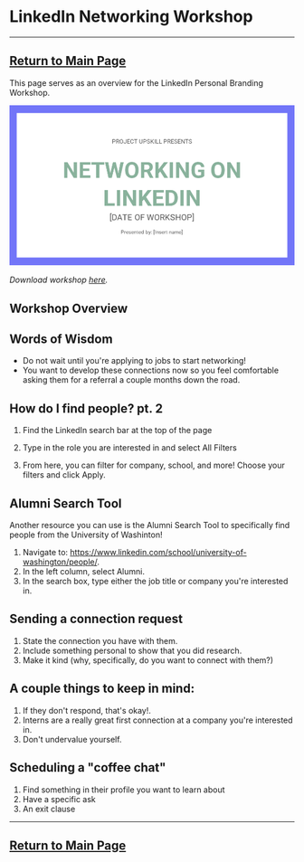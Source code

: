 # LinkedIn Networking Workshop
---
[Return to Main Page](https://lynzley.github.io/project-upskill-workshop/)
---

This page serves as an overview for the LinkedIn Personal Branding Workshop.

![Cover slide of LinkedIn Networking Workshop](cover.png "Cover slide of LinkedIn Networking Workshop")

*Download workshop [here](https://github.com/lynzley/project-upskill-workshop/blob/main/Lesson%203/Networking.pptx).*

## Workshop Overview

## Words of Wisdom
- Do not wait until you're applying to jobs to start networking!
- You want to develop these connections now so you feel comfortable asking them for a referral a couple months down the road.

## How do I find people? pt. 2

1. Find the LinkedIn search bar at the top of the page
2. Type in the role you are interested in and select All Filters

3. From here, you can filter for company, school, and more! Choose your filters and click Apply.

## Alumni Search Tool

Another resource you can use is the Alumni Search Tool to specifically find people from the University of Washinton!
1. Navigate to: https://www.linkedin.com/school/university-of-washington/people/.
2. In the left column, select Alumni.
3. In the search box, type either the job title or company you're interested in.

## Sending a connection request

1. State the connection you have with them.
2. Include something personal to show that you did research.
3. Make it kind (why, specifically, do you want to connect with them?)

## A couple things to keep in mind:
1. If they don't respond, that's okay!.
2. Interns are a really great first connection at a company you're interested in.
3. Don't undervalue yourself.

## Scheduling a "coffee chat"

1. Find something in their profile you want to learn about
2. Have a specific ask
3. An exit clause

---
[Return to Main Page](https://lynzley.github.io/project-upskill-workshop/)
---
